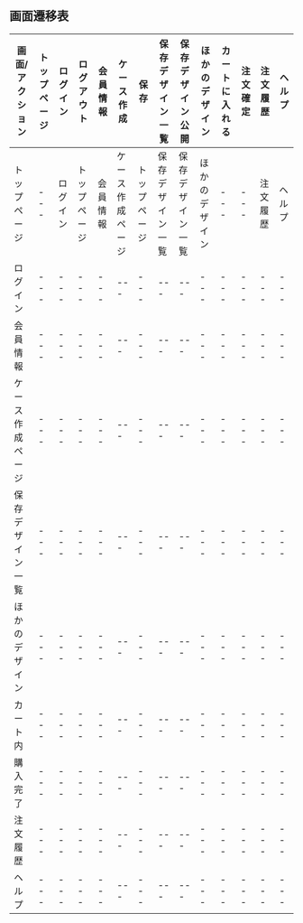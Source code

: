 ## 画面遷移表
|画面/アクション|トップページ|ログイン|ログアウト|会員情報|ケース作成|保存|保存デザイン一覧|保存デザイン公開|ほかのデザイン|カートに入れる|注文確定|注文履歴|ヘルプ|
|---|---|---|---|---|---|---|---|---|---|---|---|---|---|
|トップページ|---|ログイン|トップページ|会員情報|ケース作成ページ|トップページ|保存デザイン一覧|保存デザイン一覧|ほかのデザイン|---|---|注文履歴|ヘルプ|
|ログイン|---|---|---|---|---|---|---|---|---|---|---|---|---|
|会員情報|---|---|---|---|---|---|---|---|---|---|---|---|---|
|ケース作成ページ|---|---|---|---|---|---|---|---|---|---|---|---|---|
|保存デザイン一覧|---|---|---|---|---|---|---|---|---|---|---|---|---|
|ほかのデザイン|---|---|---|---|---|---|---|---|---|---|---|---|---|
|カート内|---|---|---|---|---|---|---|---|---|---|---|---|---|
|購入完了|---|---|---|---|---|---|---|---|---|---|---|---|---|
|注文履歴|---|---|---|---|---|---|---|---|---|---|---|---|---|
|ヘルプ|---|---|---|---|---|---|---|---|---|---|---|---|---|
